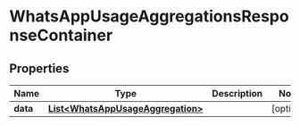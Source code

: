 

# WhatsAppUsageAggregationsResponseContainer


## Properties

Name | Type | Description | Notes
------------ | ------------- | ------------- | -------------
**data** | [**List&lt;WhatsAppUsageAggregation&gt;**](WhatsAppUsageAggregation.md) |  |  [optional]



